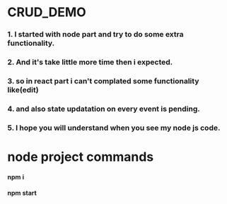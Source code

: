 # CRUD_DEMO

### 1. I started with node part and try to do some extra functionality.
### 2. And it's take little more time then i expected.
### 3. so in react part i can't complated some functionality like(edit)
### 4. and also state updatation on every event is pending. 
### 5. I hope you will understand when you see my node js code.  


# node project commands


#### npm i 
#### npm start
